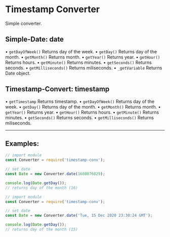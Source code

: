 # Timestamp Converter
Simple converter.

## Simple-Date: date
• `getDayOfWeek()` Returns day of the week.
• `getDay()` Returns day of the month.
• `getMonth()` Returns month.
• `getYear()` Returns year.
• `getHour()` Returns hours.
• `getMinute()` Returns minutes.
• `getSeconds()` Returns seconds.
• `getMilliseconds()` Returns miliseconds.
• `_getVariable` Returns Date object.

## Timestamp-Convert: timestamp
• `getTimestamp` Returns timestamp.
• `getDayOfWeek()` Returns day of the week.
• `getDay()` Returns day of the month.
• `getMonth()` Returns month.
• `getYear()` Returns year.
• `getHour()` Returns hours.
• `getMinute()` Returns minutes.
• `getSeconds()` Returns seconds.
• `getMilliseconds()` Returns miliseconds.

----

## Examples:
```js
// import module
const Converter = require('timestamp-conv');

// set date
const Date = new Converter.date(1608076029);

console.log(Date.getDay());
// returns day of the month (16)
```

```js
// import module
const Converter = require('timestamp-conv');

// set date
const Date = new Converter.date('Tue, 15 Dec 2020 23:30:24 GMT');

console.log(Date.getDay());
// returns day of the month (15)
```